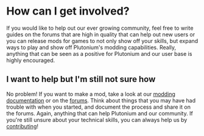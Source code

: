 # How can I get involved?

If you would like to help out our ever growing community, feel free to write guides on the forums that are high in quality that can help out new users or you can release mods for games
to not only show off your skills, but expand ways to play and show off Plutonium's modding capabilities. Really, anything that can be seen as a positive for Plutonium and our user base
is highly encouraged.

## I want to help but I'm still not sure how

No problem! If you want to make a mod, take a look at our [modding documentation](/modding) or on the [forums](https://forum.plutonium.pw/). Think about things that you may have had trouble with when you started, and document the process and share it on the forums. Again, anything that can help Plutonium and our community. If you're still unsure about your technical
skills, you can always help us by [contributing](how-can-i-contribute)!
